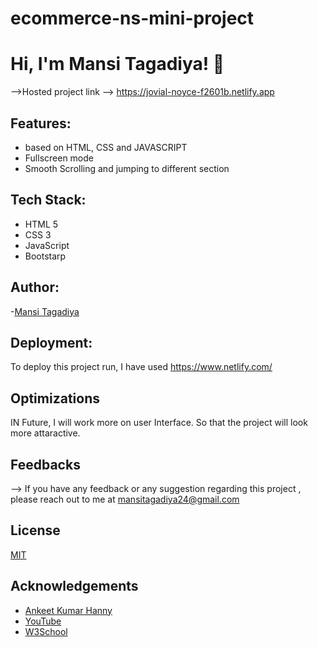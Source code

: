 # ecommerce-ns-mini-project
# Hi, I'm Mansi Tagadiya! 👋

-->Hosted project link --> https://jovial-noyce-f2601b.netlify.app

## Features:
- based on HTML, CSS and JAVASCRIPT
- Fullscreen mode
- Smooth Scrolling and jumping to different section

## Tech Stack:

- HTML 5
- CSS 3
- JavaScript
- Bootstarp

## Author:
-[Mansi Tagadiya](https://github.com/mansitagadiya)

## Deployment:

To deploy this project run, I have used https://www.netlify.com/


## Optimizations

IN Future, I will work more on user Interface. So that the project will look more attaractive.

## Feedbacks
  --> If you have any feedback or any suggestion regarding this project , please reach  out to me at mansitagadiya24@gmail.com
  
  
## License

[MIT](https://choosealicense.com/licenses/mit/)

  
## Acknowledgements

 - [Ankeet Kumar Hanny](https://www.linkedin.com/in/ankeethanny007)
 - [YouTube](https://www.youtube.com/)
 - [W3School](https://www.w3schools.com/)


